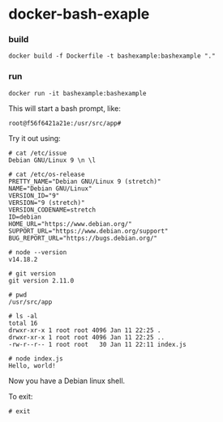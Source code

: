 # docker-bash-exaple

### build
```
docker build -f Dockerfile -t bashexample:bashexample "."
```

### run
```
docker run -it bashexample:bashexample
```

This will start a bash prompt, like:

```
root@f56f6421a21e:/usr/src/app#
```

Try it out using:
```
# cat /etc/issue
Debian GNU/Linux 9 \n \l

# cat /etc/os-release
PRETTY_NAME="Debian GNU/Linux 9 (stretch)"
NAME="Debian GNU/Linux"
VERSION_ID="9"
VERSION="9 (stretch)"
VERSION_CODENAME=stretch
ID=debian
HOME_URL="https://www.debian.org/"
SUPPORT_URL="https://www.debian.org/support"
BUG_REPORT_URL="https://bugs.debian.org/"

# node --version
v14.18.2

# git version
git version 2.11.0

# pwd
/usr/src/app

# ls -al
total 16
drwxr-xr-x 1 root root 4096 Jan 11 22:25 .
drwxr-xr-x 1 root root 4096 Jan 11 22:25 ..
-rw-r--r-- 1 root root   30 Jan 11 22:11 index.js

# node index.js
Hello, world!
```

Now you have a Debian linux shell.

To exit:
```
# exit
```
